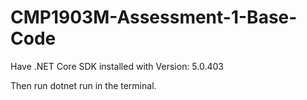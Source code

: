 # CMP1903M-Assessment-1-Base-Code

Have .NET Core SDK installed with Version: 5.0.403 

Then run dotnet run in the terminal.

